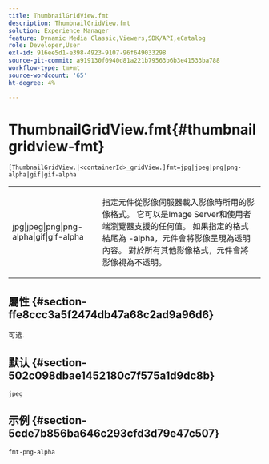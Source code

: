 ```yaml
---
title: ThumbnailGridView.fmt
description: ThumbnailGridView.fmt
solution: Experience Manager
feature: Dynamic Media Classic,Viewers,SDK/API,eCatalog
role: Developer,User
exl-id: 916ee5d1-e398-4923-9107-96f649033298
source-git-commit: a919130f0940d81a221b79563b6b3e41533ba788
workflow-type: tm+mt
source-wordcount: '65'
ht-degree: 4%

---
```


# ThumbnailGridView.fmt{#thumbnailgridview-fmt}

`[ThumbnailGridView.|<containerId>_gridView.]fmt=jpg|jpeg|png|png-alpha|gif|gif-alpha`

<table id="table_4620F51BD77149FDB68F1FBECC443801"> 
 <tbody> 
  <tr> 
   <td> <p> <span class="codeph"> jpg|jpeg|png|png-alpha|gif|gif-alpha</span> </p> </td> 
   <td> <p>指定元件從影像伺服器載入影像時所用的影像格式。 它可以是Image Server和使用者端瀏覽器支援的任何值。 如果指定的格式結尾為 <span class="codeph"> -alpha</span>，元件會將影像呈現為透明內容。 對於所有其他影像格式，元件會將影像視為不透明。 </p> </td> 
  </tr> 
 </tbody> 
</table>

## 屬性 {#section-ffe8ccc3a5f2474db47a68c2ad9a96d6}

可选.

## 默认 {#section-502c098dbae1452180c7f575a1d9dc8b}

`jpeg`

## 示例 {#section-5cde7b856ba646c293cfd3d79e47c507}

`fmt-png-alpha`
